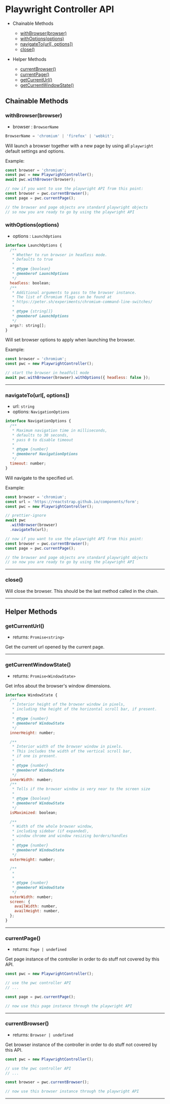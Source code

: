 # Playwright Controller API

- Chainable Methods

  - [withBrowser(browser)](#withBrowserbrowser)
  - [withOptions(options)](#withOptionsoptions)
  - [navigateTo(url[, options])](#navigateTourl-options)
  - [close()](#close)

- Helper Methods

  - [currentBrowser()](#currentBrowser)
  - [currentPage()](#currentPage)
  - [getCurrentUrl()](#getCurrentUrl)
  - [getCurrentWindowState()](#getCurrentWindowState)

## Chainable Methods

### withBrowser(browser)

- browser : `BrowserName`

```js
BrowserName = 'chromium' | 'firefox' | 'webkit';
```

Will launch a browser together with a new page by using all `playwright` default settings and options.

Example:

```js
const browser = 'chromium';
const pwc = new PlaywrightController();
await pwc.withBrowser(browser);

// now if you want to use the playwright API from this point:
const browser = pwc.currentBrowser();
const page = pwc.currentPage();

// the browser and page objects are standard playwright objects
// so now you are ready to go by using the playwright API
```

### withOptions(options)

- options : `LaunchOptions`

```js
interface LaunchOptions {
  /**
   * Whether to run browser in headless mode.
   * Defaults to true
   *
   * @type {boolean}
   * @memberof LaunchOptions
   */
  headless: boolean;
  /**
   * Additional arguments to pass to the browser instance.
   * The list of Chromium flags can be found at
   * https://peter.sh/experiments/chromium-command-line-switches/
   *
   * @type {string[]}
   * @memberof LaunchOptions
   */
  args?: string[];
}
```

Will set browser options to apply when launching the browser.

Example:

```js
const browser = 'chromium';
const pwc = new PlaywrightController();

// start the browser in headfull mode
await pwc.withBrowser(browser).withOptions({ headless: false });
```

---

### navigateTo(url[, options])

- url: `string`
- options: `NavigationOptions`

```js
interface NavigationOptions {
  /**
   * Maximum navigation time in milliseconds,
   * defaults to 30 seconds,
   * pass 0 to disable timeout
   *
   * @type {number}
   * @memberof NavigationOptions
   */
  timeout: number;
}
```

Will navigate to the specified url.

Example:

```js
const browser = 'chromium';
const url = 'https://reactstrap.github.io/components/form';
const pwc = new PlaywrightController();

// prettier-ignore
await pwc
  .withBrowser(browser)
  .navigateTo(url);

// now if you want to use the playwright API from this point:
const browser = pwc.currentBrowser();
const page = pwc.currentPage();

// the browser and page objects are standard playwright objects
// so now you are ready to go by using the playwright API
```

---

### close()

Will close the browser. This should be the last method called in the chain.

---

## Helper Methods

### getCurrentUrl()

- returns: `Promise<string>`

Get the current url opened by the current page.

---

### getCurrentWindowState()

- returns: `Promise<WindowState>`

Get infos about the browser's window dimensions.

```js
interface WindowState {
  /**
   * Interior height of the browser window in pixels,
   * including the height of the horizontal scroll bar, if present.
   *
   * @type {number}
   * @memberof WindowState
   */
  innerHeight: number;

  /**
   * Interior width of the browser window in pixels.
   * This includes the width of the vertical scroll bar,
   * if one is present.
   *
   * @type {number}
   * @memberof WindowState
   */
  innerWidth: number;
  /**
   * Tells if the browser window is very near to the screen size
   *
   * @type {boolean}
   * @memberof WindowState
   */
  isMaximized: boolean;

  /**
   * Width of the whole browser window,
   * including sidebar (if expanded),
   * window chrome and window resizing borders/handles
   *
   * @type {number}
   * @memberof WindowState
   */
  outerHeight: number;

  /**
   *
   *
   * @type {number}
   * @memberof WindowState
   */
  outerWidth: number;
  screen: {
    availWidth: number,
    availHeight: number,
  };
}
```

---

### currentPage()

- returns: `Page | undefined`

Get page instance of the controller in order to do stuff not covered by this API.

```js
const pwc = new PlaywrightController();

// use the pwc controller API
// ...

const page = pwc.currentPage();

// now use this page instance through the playwright API
```

---

### currentBrowser()

- returns: `Browser | undefined`

Get browser instance of the controller in order to do stuff not covered by this API.

```js
const pwc = new PlaywrightController();

// use the pwc controller API
// ...

const browser = pwc.currentBrowser();

// now use this browser instance through the playwright API
```

---
